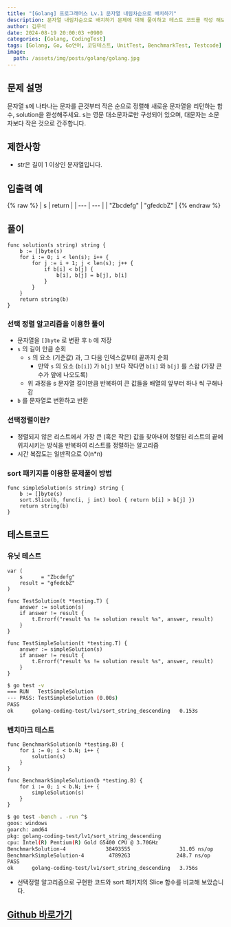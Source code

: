 ```yaml
---
title: "[Golang] 프로그래머스 Lv.1 문자열 내림차순으로 배치하기"
description: 문자열 내림차순으로 배치하기 문제에 대해 풀이하고 테스트 코드를 작성 해보겠습니다.
author: 김우석
date: 2024-08-19 20:00:03 +0900
categories: [Golang, CodingTest]
tags: [Golang, Go, Go언어, 코딩테스트, UnitTest, BenchmarkTest, Testcode]
image:
  path: /assets/img/posts/golang/golang.jpg
---
```


## 문제 설명
문자열 s에 나타나는 문자를 큰것부터 작은 순으로 정렬해 새로운 문자열을 리턴하는 함수, solution을 완성해주세요.
s는 영문 대소문자로만 구성되어 있으며, 대문자는 소문자보다 작은 것으로 간주합니다.


## 제한사항
- str은 길이 1 이상인 문자열입니다.


## 입출력 예
{% raw %}
| s | return |
| --- | --- |
| "Zbcdefg" | "gfedcbZ" |
{% endraw %}



## 풀이 
```golang
func solution(s string) string {
	b := []byte(s)
	for i := 0; i < len(s); i++ {
		for j := i + 1; j < len(s); j++ {
			if b[i] < b[j] {
				b[i], b[j] = b[j], b[i]
			}
		}
	}
	return string(b)
}
```

### 선택 정렬 알고리즘을 이용한 풀이
- 문자열을 `[]byte` 로 변환 후 `b` 에 저장
- `s` 의 길이 만큼 순회
	-	`s` 의 요소 (기준값) 과, 그 다음 인덱스값부터 끝까지 순회
		- 만약 `s` 의 요소 (`b[i]`) 가 `b[j]` 보다 작다면 `b[i]` 와 `b[j]` 를 스왑 (가장 큰 수가 앞에 나오도록)
	- 위 과정을 s 문자열 길이만큼 반복하여 큰 값들을 배열의 앞부터 하나 씩 구해나감
- `b` 를 문자열로 변환하고 반환

### 선택정렬이란?
- 정렬되지 않은 리스트에서 가장 큰 (혹은 작은) 값을 찾아내어 정렬된 리스트의 끝에 위치시키는 방식을 반복하여 리스트를 정렬하는 알고리즘
- 시간 복잡도는 일반적으로 O(n*n)

### sort 패키지를 이용한 문제풀이 방법

```golang
func simpleSolution(s string) string {
	b := []byte(s)
	sort.Slice(b, func(i, j int) bool { return b[i] > b[j] })
	return string(b)
}
```


## 테스트코드
### 유닛 테스트
```golang
var (
	s      = "Zbcdefg"
	result = "gfedcbZ"
)

func TestSolution(t *testing.T) {
	answer := solution(s)
	if answer != result {
		t.Errorf("result %s != solution result %s", answer, result)
	}
}

func TestSimpleSolution(t *testing.T) {
	answer := simpleSolution(s)
	if answer != result {
		t.Errorf("result %s != solution result %s", answer, result)
	}
}
```

```bash
$ go test -v
=== RUN   TestSimpleSolution
--- PASS: TestSimpleSolution (0.00s)
PASS
ok      golang-coding-test/lv1/sort_string_descending   0.153s
```

### 벤치마크 테스트
```golang
func BenchmarkSolution(b *testing.B) {
	for i := 0; i < b.N; i++ {
		solution(s)
	}
}

func BenchmarkSimpleSolution(b *testing.B) {
	for i := 0; i < b.N; i++ {
		simpleSolution(s)
	}
}
```

```bash
$ go test -bench . -run ^$
goos: windows
goarch: amd64
pkg: golang-coding-test/lv1/sort_string_descending
cpu: Intel(R) Pentium(R) Gold G5400 CPU @ 3.70GHz
BenchmarkSolution-4             38493555                31.05 ns/op    
BenchmarkSimpleSolution-4        4789263               248.7 ns/op     
PASS
ok      golang-coding-test/lv1/sort_string_descending   3.756s
```

- 선택정렬 알고리즘으로 구현한 코드와 sort 패키지의 Slice 함수를 비교해 보았습니다.



## [Github 바로가기](https://github.com/kr-goos/coding-test-solutions/tree/master/programmers/Lv1/sort_string_descending)